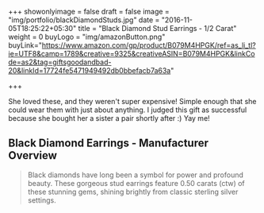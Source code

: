 +++
showonlyimage = false
draft = false
image = "img/portfolio/blackDiamondStuds.jpg"
date = "2016-11-05T18:25:22+05:30"
title = "Black Diamond Stud Earrings - 1/2 Carat"
weight = 0
buyLogo = "img/amazonButton.png"
buyLink="https://www.amazon.com/gp/product/B079M4HPGK/ref=as_li_tl?ie=UTF8&camp=1789&creative=9325&creativeASIN=B079M4HPGK&linkCode=as2&tag=giftsgoodandbad-20&linkId=17724fe5471949492db0bbefacb7a63a"

+++

She loved these, and they weren't super expensive! Simple enough that she could wear them with just about anything. I judged this gift as successful because she bought her a sister a pair shortly after :) Yay me!
<!--more-->


## Black Diamond Earrings - Manufacturer Overview

> Black diamonds have long been a symbol for power and profound beauty. These gorgeous stud earrings feature 0.50 carats (ctw) of these stunning gems, shining brightly from classic sterling silver settings.
